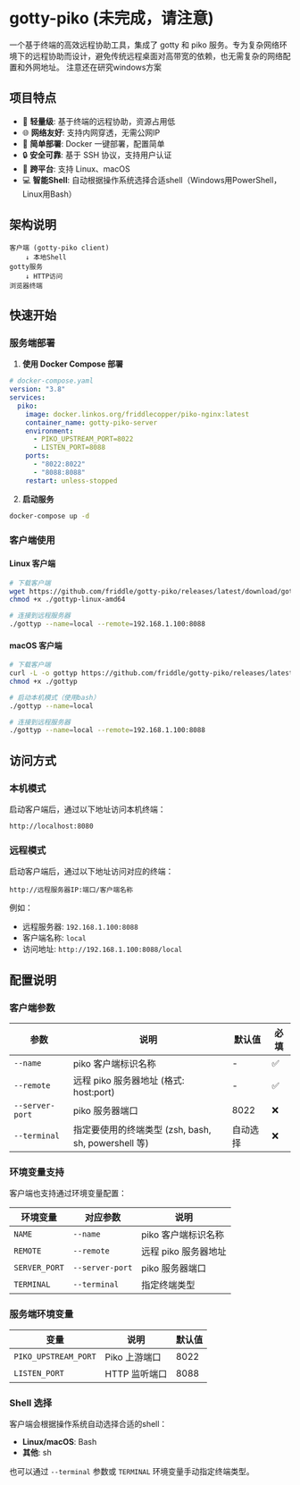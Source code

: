 # gotty-piko (未完成，请注意)

一个基于终端的高效远程协助工具，集成了 gotty 和 piko 服务。专为复杂网络环境下的远程协助而设计，避免传统远程桌面对高带宽的依赖，也无需复杂的网络配置和外网地址。
注意还在研究windows方案


## 项目特点

- 🚀 **轻量级**: 基于终端的远程协助，资源占用低
- 🌐 **网络友好**: 支持内网穿透，无需公网IP
- 🔧 **简单部署**: Docker 一键部署，配置简单
- 🔒 **安全可靠**: 基于 SSH 协议，支持用户认证
- 📱 **跨平台**: 支持 Linux、macOS
- 💻 **智能Shell**: 自动根据操作系统选择合适shell（Windows用PowerShell，Linux用Bash）

## 架构说明

```
客户端 (gotty-piko client) 
    ↓ 本地Shell
gotty服务
    ↓ HTTP访问
浏览器终端
```

## 快速开始

### 服务端部署

1. **使用 Docker Compose 部署**

```yaml
# docker-compose.yaml
version: "3.8"
services:
  piko:
    image: docker.linkos.org/friddlecopper/piko-nginx:latest
    container_name: gotty-piko-server
    environment:
      - PIKO_UPSTREAM_PORT=8022
      - LISTEN_PORT=8088
    ports:
      - "8022:8022"
      - "8088:8088"
    restart: unless-stopped
```

2. **启动服务**

```bash
docker-compose up -d
```

### 客户端使用

#### Linux 客户端

```bash
# 下载客户端
wget https://github.com/friddle/gotty-piko/releases/latest/download/gottyp-linux-amd64
chmod +x ./gottyp-linux-amd64

# 连接到远程服务器
./gottyp --name=local --remote=192.168.1.100:8088
```
#### macOS 客户端

```bash
# 下载客户端
curl -L -o gottyp https://github.com/friddle/gotty-piko/releases/latest/download/gottyp-darwin-amd64
chmod +x ./gottyp

# 启动本机模式（使用bash）
./gottyp --name=local

# 连接到远程服务器
./gottyp --name=local --remote=192.168.1.100:8088
```

## 访问方式

### 本机模式
启动客户端后，通过以下地址访问本机终端：
```
http://localhost:8080
```

### 远程模式
启动客户端后，通过以下地址访问对应的终端：
```
http://远程服务器IP:端口/客户端名称
```

例如：
- 远程服务器: `192.168.1.100:8088`
- 客户端名称: `local`
- 访问地址: `http://192.168.1.100:8088/local`

## 配置说明

### 客户端参数

| 参数 | 说明 | 默认值 | 必填 |
|------|------|--------|------|
| `--name` | piko 客户端标识名称 | - | ✅ |
| `--remote` | 远程 piko 服务器地址 (格式: host:port) | - | ✅ |
| `--server-port` | piko 服务器端口 | 8022 | ❌ |
| `--terminal` | 指定要使用的终端类型 (zsh, bash, sh, powershell 等) | 自动选择 | ❌ |

### 环境变量支持

客户端也支持通过环境变量配置：

| 环境变量 | 对应参数 | 说明 |
|----------|----------|------|
| `NAME` | `--name` | piko 客户端标识名称 |
| `REMOTE` | `--remote` | 远程 piko 服务器地址 |
| `SERVER_PORT` | `--server-port` | piko 服务器端口 |
| `TERMINAL` | `--terminal` | 指定终端类型 |

### 服务端环境变量

| 变量 | 说明 | 默认值 |
|------|------|--------|
| `PIKO_UPSTREAM_PORT` | Piko 上游端口 | 8022 |
| `LISTEN_PORT` | HTTP 监听端口 | 8088 |

### Shell 选择

客户端会根据操作系统自动选择合适的shell：
- **Linux/macOS**: Bash
- **其他**: sh

也可以通过 `--terminal` 参数或 `TERMINAL` 环境变量手动指定终端类型。

